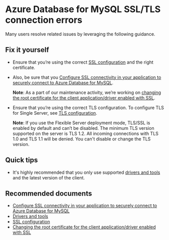 <properties
  pagetitle="Azure Database for MySQL SSL/TLS connection errors"
  description="Azure Database for MySQL SSL/TLS connection errors"
  service="microsoft.dbformysql"
  resource="servers"
  ms.author="jtoland"
  selfhelptype="generic"
  supporttopicids="32788525"
  resourcetags="servers,databases"
  productpesids="16221"
  cloudenvironments="public,fairfax,usnat,ussec"
  articleid="a73901b7-dc2d-48a8-bcc5-af4a6ffc5cfb"
  ownershipid="AzureData_AzureDatabaseforMySQL" />

# Azure Database for MySQL SSL/TLS connection errors

Many users resolve related issues by leveraging the following guidance.

## Fix it yourself

* Ensure that you’re using the correct [SSL configuration](https://docs.microsoft.com/azure/mysql/concepts-ssl-connection-security) and the right certificate. 
* Also, be sure that you [Configure SSL connectivity in your application to securely connect to Azure Database for MySQL](https://docs.microsoft.com/azure/mysql/howto-configure-ssl).

   **Note**: As a part of our maintenance activity, we’re working on [changing the root certificate for the client application/driver enabled with SSL](https://docs.microsoft.com/azure/mysql/concepts-certificate-rotation).

* Ensure that you’re using the correct TLS configuration. To configure TLS for Single Server, see [TLS configuration](https://docs.microsoft.com/azure/mysql/howto-tls-configurations).

  **Note**: If you use the Flexible Server deployment mode, TLS/SSL is enabled by default and can’t be disabled. The minimum TLS version supported on the server is TLS 1.2. All incoming connections with TLS 1.0 and TLS 1.1 will be denied. You can't disable or change the TLS version.

## Quick tips

* It's highly recommended that you only use supported [drivers and tools](https://docs.microsoft.com/azure/mysql/concepts-compatibility) and the latest version of the client.

## **Recommended documents**

* [Configure SSL connectivity in your application to securely connect to Azure Database for MySQL](https://docs.microsoft.com/azure/mysql/howto-configure-ssl)
* [Drivers and tools](https://docs.microsoft.com/azure/mysql/concepts-compatibility)
* [SSL configuration](https://docs.microsoft.com/azure/mysql/concepts-ssl-connection-security)
* [Changing the root certificate for the client application/driver enabled with SSL](https://docs.microsoft.com/azure/mysql/concepts-certificate-rotation)
